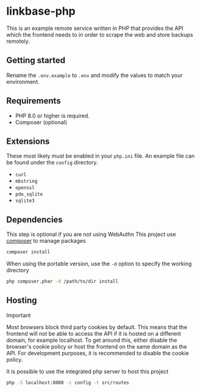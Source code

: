 # linkbase-php

This is an example remote service written in PHP that provides the API which the frontend needs to in order to scrape the web and store backups remotely.

## Getting started

Rename the `.env.example` to `.env` and modify the values to match your environment.

## Requirements

- PHP 8.0 or higher is required.
- Composer (optional)

## Extensions

These most likely must be enabled in your `php.ini` file.
An example file can be found under the `config` directory.

- `curl`
- `mbstring`
- `openssl`
- `pdo_sqlite`
- `sqlite3`

## Dependencies

This step is optional if you are not using WebAuthn
This project use [composer](https://getcomposer.org/) to manage packages

```bash
composer install
```

When using the portable version, use the `-d` option to specify the working directory

```bash
php composer.phar -d /path/to/dir install
```

## Hosting

> [!IMPORTANT]
> Most browsers block third party cookies by default. This means that the frontend will not be able to access the API if it is hosted on a different domain, for example localhost. To get around this, either disable the browser's cookie policy or host the frontend on the same domain as the API. For development purposes, it is recommended to disable the cookie policy.

It is possible to use the integrated php server to host this project

```bash
php -S localhost:8080 -c config -t src/routes
```
